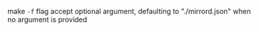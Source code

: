 make `-f` flag accept optional argument, defaulting to "./mirrord.json" when no argument is provided